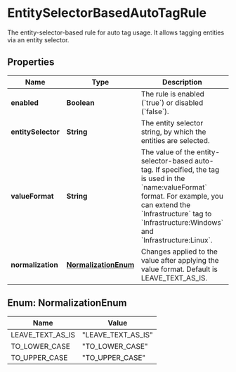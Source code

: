 

# EntitySelectorBasedAutoTagRule

The entity-selector-based rule for auto tag usage. It allows tagging entities via an entity selector.

## Properties

| Name | Type | Description | Notes |
|------------ | ------------- | ------------- | -------------|
|**enabled** | **Boolean** | The rule is enabled (&#x60;true&#x60;) or disabled (&#x60;false&#x60;). |  [optional] |
|**entitySelector** | **String** | The entity selector string, by which the entities are selected. |  |
|**valueFormat** | **String** | The value of the entity-selector-based auto-tag. If specified, the tag is used in the &#x60;name:valueFormat&#x60; format.   For example, you can extend the &#x60;Infrastructure&#x60; tag to &#x60;Infrastructure:Windows&#x60; and &#x60;Infrastructure:Linux&#x60;.    |  [optional] |
|**normalization** | [**NormalizationEnum**](#NormalizationEnum) | Changes applied to the value after applying the value format. Default is LEAVE_TEXT_AS_IS. |  [optional] |



## Enum: NormalizationEnum

| Name | Value |
|---- | -----|
| LEAVE_TEXT_AS_IS | &quot;LEAVE_TEXT_AS_IS&quot; |
| TO_LOWER_CASE | &quot;TO_LOWER_CASE&quot; |
| TO_UPPER_CASE | &quot;TO_UPPER_CASE&quot; |



